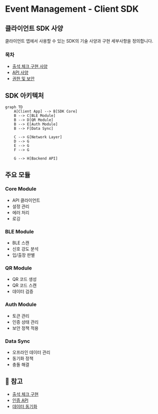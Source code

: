 # Event Management - Client SDK

## 클라이언트 SDK 사양

클라이언트 앱에서 사용할 수 있는 SDK의 기술 사양과 구현 세부사항을 정의합니다.

### 목차
- [출석 체크 구현 사양](./attendance/implementation.md)
- [API 사양](./attendance/api.md)
- [권한 및 보안](./auth/authentication.md)

## SDK 아키텍처

```mermaid
graph TD
    A[Client App] --> B[SDK Core]
    B --> C[BLE Module]
    B --> D[QR Module]
    B --> E[Auth Module]
    B --> F[Data Sync]

    C --> G[Network Layer]
    D --> G
    E --> G
    F --> G

    G --> H[Backend API]
```

## 주요 모듈

### Core Module
- API 클라이언트
- 설정 관리
- 에러 처리
- 로깅

### BLE Module
- BLE 스캔
- 신호 강도 분석
- 입/출장 판별

### QR Module
- QR 코드 생성
- QR 코드 스캔
- 데이터 검증

### Auth Module
- 토큰 관리
- 인증 상태 관리
- 보안 정책 적용

### Data Sync
- 오프라인 데이터 관리
- 동기화 정책
- 충돌 해결

## 📌 참고
- [출석 체크 구현](./attendance/implementation.md)
- [인증 API](./auth/authentication.md)
- [데이터 동기화](../data/sync.md)
